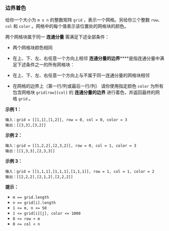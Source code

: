 ### 边界着色 ###
给你一个大小为 `m x n` 的整数矩阵 `grid` ，表示一个网格。另给你三个整数 `row`、`col` 和 `color` 。网格中的每个值表示该位置处的网格块的颜色。

两个网格块属于同一 **连通分量** 需满足下述全部条件：

* 两个网格块颜色相同
* 在上、下、左、右任意一个方向上相邻
**连通分量的边界******是指连通分量中满足下述条件之一的所有网格块：

* 在上、下、左、右任意一个方向上与不属于同一连通分量的网格块相邻
* 在网格的边界上（第一行/列或最后一行/列）
请你使用指定颜色 `color` 为所有包含网格块 `grid[row][col]` 的 **连通分量的边界** 进行着色，并返回最终的网格 `grid` 。



**示例 1：**

```
输入：grid = [[1,1],[1,2]], row = 0, col = 0, color = 3
输出：[[3,3],[3,2]]
```

**示例 2：**

```
输入：grid = [[1,2,2],[2,3,2]], row = 0, col = 1, color = 3
输出：[[1,3,3],[2,3,3]]
```

**示例 3：**

```
输入：grid = [[1,1,1],[1,1,1],[1,1,1]], row = 1, col = 1, color = 2
输出：[[2,2,2],[2,1,2],[2,2,2]]
```



**提示：**

* `m == grid.length`
* `n == grid[i].length`
* `1 <= m, n <= 50`
* `1 <= grid[i][j], color <= 1000`
* `0 <= row < m`
* `0 <= col < n`



